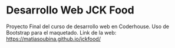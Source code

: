# Desarrollo Web JCK Food
Proyecto Final del curso de desarrollo web en Coderhouse.
Uso de Bootstrap para el maquetado.
Link de la web: https://matiasoubina.github.io/jckfood/
